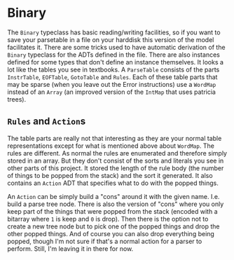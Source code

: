 Binary
======
The `Binary` typeclass has basic reading/writing facilities, so if you want to save your parsetable in a file on your harddisk this version of the model facilitates it. There are some tricks used to have automatic derivation of the `Binary` typeclass for the ADTs defined in the file. There are also instances defined for some types that don't define an instance themselves. 
It looks a lot like the tables you see in textbooks. A `ParseTable` consists of the parts `InstrTable`, `EOFTable`, `GotoTable` and `Rules`. 
Each of these table parts that may be sparse (when you leave out the Error instructions) use a `WordMap` instead of an `Array` (an improved version of the `IntMap` that uses patricia trees). 

`Rules` and `Action`s
---------------------
The table parts are really not that interesting as they are your normal table representations except for what is mentioned above about `WordMap`. The rules are different. As normal the rules are enumerated and therefore simply stored in an array. But they don't consist of the sorts and literals you see in other parts of this project. It stored the length of the rule body (the number of things to be popped from the stack) and the sort it generated. It also contains an `Action` ADT that specifies what to do with the popped things. 

An `Action` can be simply build a "cons" around it with the given name. I.e. build a parse tree node. 
There is also the version of "cons" where you only keep part of the things that were popped from the stack (encoded with a bitarray where `1` is keep and `0` is drop). 
Then there is the option not to create a new tree node but to pick one of the popped things and drop the other popped things. 
And of course you can also drop everything being popped, though I'm not sure if that's a normal action for a parser to perform. Still, I'm leaving it in there for now. 
